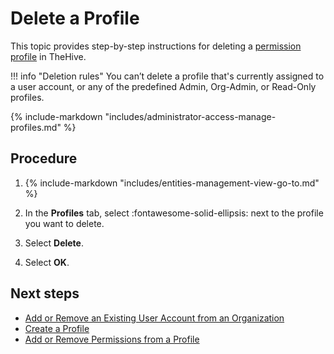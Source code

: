 # Delete a Profile

<!-- md:license Gold --> <!-- md:license Platinum -->

This topic provides step-by-step instructions for deleting a [permission profile](about-profiles.md) in TheHive.

!!! info "Deletion rules"
    You can’t delete a profile that's currently assigned to a user account, or any of the predefined Admin, Org-Admin, or Read-Only profiles.

{% include-markdown "includes/administrator-access-manage-profiles.md" %}

<h2>Procedure</h2>

1. {% include-markdown "includes/entities-management-view-go-to.md" %}

2. In the **Profiles** tab, select :fontawesome-solid-ellipsis: next to the profile you want to delete.

3. Select **Delete**.

4. Select **OK**.

<h2>Next steps</h2>

* [Add or Remove an Existing User Account from an Organization](../organizations/add-remove-an-existing-user-account-from-an-organization.md)
* [Create a Profile](create-a-profile.md)
* [Add or Remove Permissions from a Profile](add-remove-permissions-from-a-profile.md)